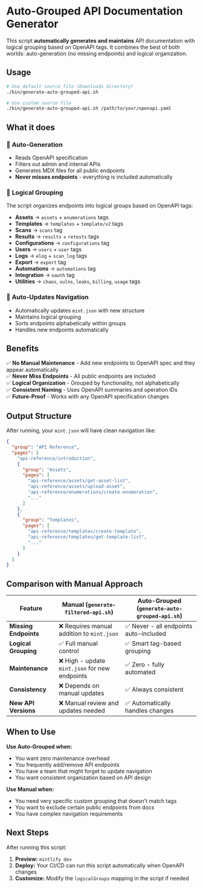 # Auto-Grouped API Documentation Generator

This script **automatically generates and maintains** API documentation with logical grouping based on OpenAPI tags. It combines the best of both worlds: auto-generation (no missing endpoints) and logical organization.

## Usage

```bash
# Use default source file (Downloads directory)
./bin/generate-auto-grouped-api.sh

# Use custom source file  
./bin/generate-auto-grouped-api.sh /path/to/your/openapi.yaml
```

## What it does

### 🤖 **Auto-Generation**
- Reads OpenAPI specification
- Filters out admin and internal APIs
- Generates MDX files for all public endpoints  
- **Never misses endpoints** - everything is included automatically

### 📁 **Logical Grouping** 
The script organizes endpoints into logical groups based on OpenAPI tags:

- **Assets** → `assets` + `enumerations` tags
- **Templates** → `templates` + `template/v2` tags  
- **Scans** → `scans` tag
- **Results** → `results` + `retests` tags
- **Configurations** → `configurations` tag
- **Users** → `users` + `user` tags
- **Logs** → `elog` + `scan_log` tags
- **Export** → `export` tag
- **Automations** → `automations` tag
- **Integration** → `oauth` tag  
- **Utilities** → `chaos`, `vulns`, `leaks`, `billing`, `usage` tags

### 🔄 **Auto-Updates Navigation**
- Automatically updates `mint.json` with new structure
- Maintains logical grouping
- Sorts endpoints alphabetically within groups
- Handles new endpoints automatically

## Benefits

✅ **No Manual Maintenance** - Add new endpoints to OpenAPI spec and they appear automatically  
✅ **Never Miss Endpoints** - All public endpoints are included  
✅ **Logical Organization** - Grouped by functionality, not alphabetically  
✅ **Consistent Naming** - Uses OpenAPI summaries and operation IDs  
✅ **Future-Proof** - Works with any OpenAPI specification changes

## Output Structure

After running, your `mint.json` will have clean navigation like:

```json
{
  "group": "API Reference",
  "pages": [
    "api-reference/introduction",
    {
      "group": "Assets", 
      "pages": [
        "api-reference/assets/get-asset-list",
        "api-reference/assets/upload-asset",
        "api-reference/enumerations/create-enumeration",
        "..."
      ]
    },
    {
      "group": "Templates",
      "pages": [
        "api-reference/templates/create-template",
        "api-reference/templates/get-template-list",
        "..."
      ]
    }
  ]
}
```

## Comparison with Manual Approach

| Feature | Manual (`generate-filtered-api.sh`) | Auto-Grouped (`generate-auto-grouped-api.sh`) |
|---------|--------------------------------------|-----------------------------------------------|
| **Missing Endpoints** | ❌ Requires manual addition to `mint.json` | ✅ Never - all endpoints auto-included |
| **Logical Grouping** | ✅ Full manual control | ✅ Smart tag-based grouping |
| **Maintenance** | ❌ High - update `mint.json` for new endpoints | ✅ Zero - fully automated |
| **Consistency** | ❌ Depends on manual updates | ✅ Always consistent |
| **New API Versions** | ❌ Manual review and updates needed | ✅ Automatically handles changes |

## When to Use

**Use Auto-Grouped when:**
- You want zero maintenance overhead
- You frequently add/remove API endpoints  
- You have a team that might forget to update navigation
- You want consistent organization based on API design

**Use Manual when:**
- You need very specific custom grouping that doesn't match tags
- You want to exclude certain public endpoints from docs
- You have complex navigation requirements

## Next Steps

After running this script:

1. **Preview:** `mintlify dev`
2. **Deploy:** Your CI/CD can run this script automatically when OpenAPI changes
3. **Customize:** Modify the `logicalGroups` mapping in the script if needed 